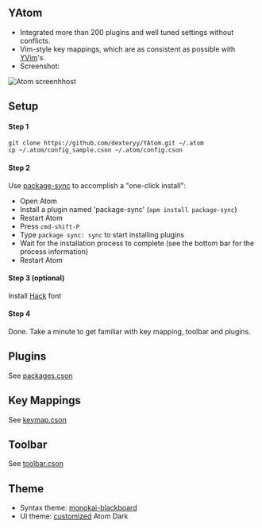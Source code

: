
## YAtom

* Integrated more than 200 plugins and well tuned settings without conflicts.
* Vim-style key mappings, which are as consistent as possible with [YVim](https://github.com/dexteryy/YVim)'s.
* Screenshot:

![Atom screenhhost](https://raw.github.com/dexteryy/YAtom/master/screenshot.png)

## Setup

#### Step 1

```
git clone https://github.com/dexteryy/YAtom.git ~/.atom
cp ~/.atom/config_sample.cson ~/.atom/config.cson
```

#### Step 2

Use [package-sync](https://atom.io/packages/package-sync) to accomplish a "one-click install":

* Open Atom
* Install a plugin named 'package-sync' (`apm install package-sync`)
* Restart Atom
* Press `cmd-shift-P`
* Type `package sync: sync` to start installing plugins
* Wait for the installation process to complete (see the bottom bar for the process information)
* Restart Atom

#### Step 3 (optional)

Install [Hack](http://sourcefoundry.org/hack/) font

#### Step 4

Done. Take a minute to get familiar with key mapping, toolbar and plugins.

## Plugins

See [packages.cson](https://github.com/dexteryy/YAtom/blob/master/packages.cson)

## Key Mappings

See [keymap.cson](https://github.com/dexteryy/YAtom/blob/master/keymap.cson)

## Toolbar

See [toolbar.cson](https://github.com/dexteryy/YAtom/blob/master/toolbar.cson)

## Theme

* Syntax theme: [monokai-blackboard](https://github.com/dexteryy/monokai-blackboard)
* UI theme: [customized](https://github.com/dexteryy/YAtom/blob/master/styles.less) Atom Dark
